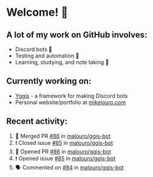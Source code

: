 # Welcome! 👋

## A lot of my work on GitHub involves:
  * Discord bots 🤖
  * Testing and automation 🧪
  * Learning, studying, and note taking 📝

## Currently working on:
  * [Yggis](https://github.com/malouro/yggis-bot) - a framework for making Discord bots
  * Personal website/portfolio at [mikelouro.com](https://mikelouro.com)

## Recent activity:

<!--START_SECTION:activity-->
1. 🎊  Merged PR [#86](https://github.com//malouro/ggis-bot/pull/86) in [malouro/ggis-bot](https://github.com//malouro/ggis-bot)
2. ❗️ Closed issue [#85](https://github.com//malouro/ggis-bot/issues/85) in [malouro/ggis-bot](https://github.com//malouro/ggis-bot)
3. 💪 Opened PR [#86](https://github.com//malouro/ggis-bot/pull/86) in [malouro/ggis-bot](https://github.com//malouro/ggis-bot)
4. ❗️ Opened issue [#85](https://github.com//malouro/ggis-bot/issues/85) in [malouro/ggis-bot](https://github.com//malouro/ggis-bot)
5. 🗣 Commented on [#84](https://github.com//malouro/ggis-bot/issues/84) in [malouro/ggis-bot](https://github.com//malouro/ggis-bot)
<!--END_SECTION:activity-->
